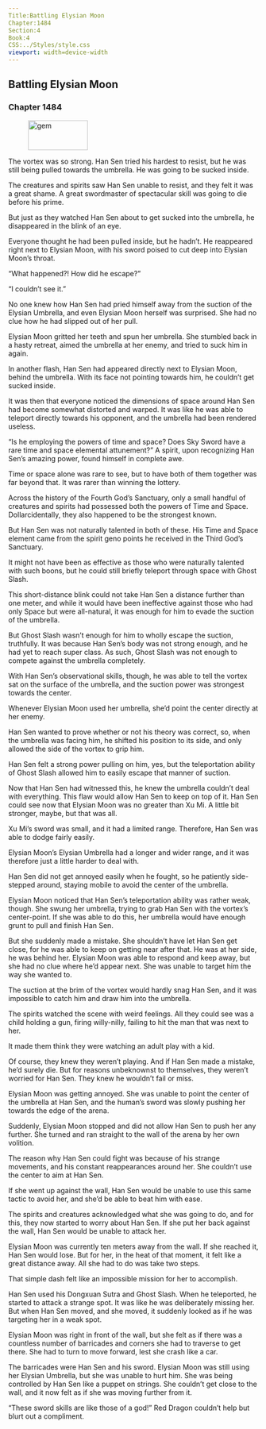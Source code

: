 ```yaml
---
Title:Battling Elysian Moon 
Chapter:1484 
Section:4 
Book:4 
CSS:../Styles/style.css 
viewport: width=device-width
---
```

  
## Battling Elysian Moon
### Chapter 1484
  
<figure>
	<img src="../Images/gem.gif" alt="gem" id="gem" width="120" height="60" />
</figure>
  

  
The vortex was so strong. Han Sen tried his hardest to resist, but he was still being pulled towards the umbrella. He was going to be sucked inside.

The creatures and spirits saw Han Sen unable to resist, and they felt it was a great shame. A great swordmaster of spectacular skill was going to die before his prime.

But just as they watched Han Sen about to get sucked into the umbrella, he disappeared in the blink of an eye.

Everyone thought he had been pulled inside, but he hadn’t. He reappeared right next to Elysian Moon, with his sword poised to cut deep into Elysian Moon’s throat.

“What happened?! How did he escape?”

“I couldn’t see it.”

No one knew how Han Sen had pried himself away from the suction of the Elysian Umbrella, and even Elysian Moon herself was surprised. She had no clue how he had slipped out of her pull.

Elysian Moon gritted her teeth and spun her umbrella. She stumbled back in a hasty retreat, aimed the umbrella at her enemy, and tried to suck him in again.

In another flash, Han Sen had appeared directly next to Elysian Moon, behind the umbrella. With its face not pointing towards him, he couldn’t get sucked inside.

It was then that everyone noticed the dimensions of space around Han Sen had become somewhat distorted and warped. It was like he was able to teleport directly towards his opponent, and the umbrella had been rendered useless.

“Is he employing the powers of time and space? Does Sky Sword have a rare time and space elemental attunement?” A spirit, upon recognizing Han Sen’s amazing power, found himself in complete awe.

Time or space alone was rare to see, but to have both of them together was far beyond that. It was rarer than winning the lottery.

Across the history of the Fourth God’s Sanctuary, only a small handful of creatures and spirits had possessed both the powers of Time and Space. Dollarcidentally, they also happened to be the strongest known.

But Han Sen was not naturally talented in both of these. His Time and Space element came from the spirit geno points he received in the Third God’s Sanctuary.

It might not have been as effective as those who were naturally talented with such boons, but he could still briefly teleport through space with Ghost Slash.

This short-distance blink could not take Han Sen a distance further than one meter, and while it would have been ineffective against those who had only Space but were all-natural, it was enough for him to evade the suction of the umbrella.

But Ghost Slash wasn’t enough for him to wholly escape the suction, truthfully. It was because Han Sen’s body was not strong enough, and he had yet to reach super class. As such, Ghost Slash was not enough to compete against the umbrella completely.

With Han Sen’s observational skills, though, he was able to tell the vortex sat on the surface of the umbrella, and the suction power was strongest towards the center.

Whenever Elysian Moon used her umbrella, she’d point the center directly at her enemy.

Han Sen wanted to prove whether or not his theory was correct, so, when the umbrella was facing him, he shifted his position to its side, and only allowed the side of the vortex to grip him.

Han Sen felt a strong power pulling on him, yes, but the teleportation ability of Ghost Slash allowed him to easily escape that manner of suction.

Now that Han Sen had witnessed this, he knew the umbrella couldn’t deal with everything. This flaw would allow Han Sen to keep on top of it. Han Sen could see now that Elysian Moon was no greater than Xu Mi. A little bit stronger, maybe, but that was all.

Xu Mi’s sword was small, and it had a limited range. Therefore, Han Sen was able to dodge fairly easily.

Elysian Moon’s Elysian Umbrella had a longer and wider range, and it was therefore just a little harder to deal with.

Han Sen did not get annoyed easily when he fought, so he patiently side-stepped around, staying mobile to avoid the center of the umbrella.

Elysian Moon noticed that Han Sen’s teleportation ability was rather weak, though. She swung her umbrella, trying to grab Han Sen with the vortex’s center-point. If she was able to do this, her umbrella would have enough grunt to pull and finish Han Sen.

But she suddenly made a mistake. She shouldn’t have let Han Sen get close, for he was able to keep on getting near after that. He was at her side, he was behind her. Elysian Moon was able to respond and keep away, but she had no clue where he’d appear next. She was unable to target him the way she wanted to.

The suction at the brim of the vortex would hardly snag Han Sen, and it was impossible to catch him and draw him into the umbrella.

The spirits watched the scene with weird feelings. All they could see was a child holding a gun, firing willy-nilly, failing to hit the man that was next to her.

It made them think they were watching an adult play with a kid.

Of course, they knew they weren’t playing. And if Han Sen made a mistake, he’d surely die. But for reasons unbeknownst to themselves, they weren’t worried for Han Sen. They knew he wouldn’t fail or miss.

Elysian Moon was getting annoyed. She was unable to point the center of the umbrella at Han Sen, and the human’s sword was slowly pushing her towards the edge of the arena.

Suddenly, Elysian Moon stopped and did not allow Han Sen to push her any further. She turned and ran straight to the wall of the arena by her own volition.

The reason why Han Sen could fight was because of his strange movements, and his constant reappearances around her. She couldn’t use the center to aim at Han Sen.

If she went up against the wall, Han Sen would be unable to use this same tactic to avoid her, and she’d be able to beat him with ease.

The spirits and creatures acknowledged what she was going to do, and for this, they now started to worry about Han Sen. If she put her back against the wall, Han Sen would be unable to attack her.

Elysian Moon was currently ten meters away from the wall. If she reached it, Han Sen would lose. But for her, in the heat of that moment, it felt like a great distance away. All she had to do was take two steps.

That simple dash felt like an impossible mission for her to accomplish.

Han Sen used his Dongxuan Sutra and Ghost Slash. When he teleported, he started to attack a strange spot. It was like he was deliberately missing her. But when Han Sen moved, and she moved, it suddenly looked as if he was targeting her in a weak spot.

Elysian Moon was right in front of the wall, but she felt as if there was a countless number of barricades and corners she had to traverse to get there. She had to turn to move forward, lest she crash like a car.

The barricades were Han Sen and his sword. Elysian Moon was still using her Elysian Umbrella, but she was unable to hurt him. She was being controlled by Han Sen like a puppet on strings. She couldn’t get close to the wall, and it now felt as if she was moving further from it.

“These sword skills are like those of a god!” Red Dragon couldn’t help but blurt out a compliment.